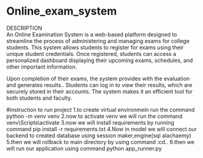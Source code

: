 # Online_exam_system
DESCRIPTION                                                                                                                                                     
An Online Examination System is a web-based platform designed to streamline the process of administering and managing exams for college students. This system allows students to register for exams  using their unique student credentials. Once registered, students can access a personalized dashboard displaying their upcoming exams, schedules, and other important information.

Upon completion of their exams, the system provides with the evaluation  and generates  results.. Students can log in to view their results, which are securely stored in their accounts. The system  makes it an efficient tool for both students and faculty.

#instruction to run project 
1.to create virtual environmein run the command python -m venv venv
2.now to activate venv we will run the command venv\Scripts\activate
3.now we will install requirements by running command pip install -r requirements.txt
4.Now in model we will connect our backend to created database using session maker,engine(sql alachaemy)
5.then we will rollback to main directory by using command :cd..
6.then we will run our application using command python app_runner.py
